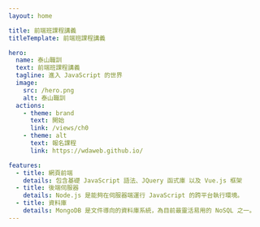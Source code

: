```yaml
---
layout: home

title: 前端班課程講義
titleTemplate: 前端班課程講義

hero:
  name: 泰山職訓
  text: 前端班課程講義
  tagline: 進入 JavaScript 的世界
  image:
    src: /hero.png
    alt: 泰山職訓
  actions:
    - theme: brand
      text: 開始
      link: /views/ch0
    - theme: alt
      text: 報名課程
      link: https://wdaweb.github.io/

features:
  - title: 網頁前端
    details: 包含基礎 JavaScript 語法、JQuery 函式庫 以及 Vue.js 框架
  - title: 後端伺服器
    details: Node.js 是能夠在伺服器端運行 JavaScript 的跨平台執行環境。
  - title: 資料庫
    details: MongoDB 是文件導向的資料庫系統，為目前最靈活易用的 NoSQL 之一。
---
```

